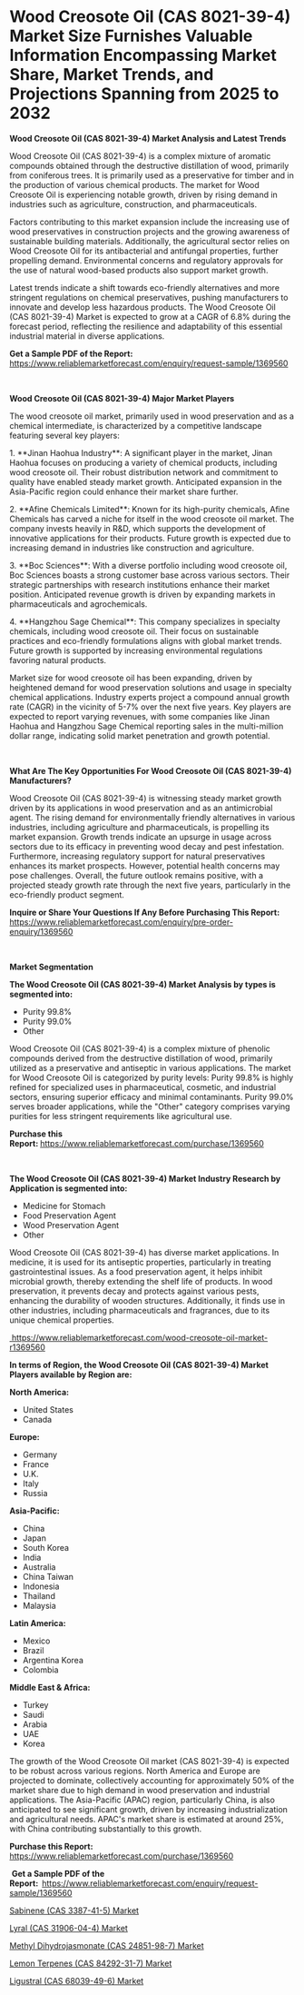 <p><h1>Wood Creosote Oil (CAS 8021-39-4) Market Size Furnishes Valuable Information Encompassing Market Share, Market Trends, and Projections Spanning from 2025 to 2032</h1></p><p><strong>Wood Creosote Oil (CAS 8021-39-4) Market Analysis and Latest Trends</strong></p>
<p><p>Wood Creosote Oil (CAS 8021-39-4) is a complex mixture of aromatic compounds obtained through the destructive distillation of wood, primarily from coniferous trees. It is primarily used as a preservative for timber and in the production of various chemical products. The market for Wood Creosote Oil is experiencing notable growth, driven by rising demand in industries such as agriculture, construction, and pharmaceuticals.</p><p>Factors contributing to this market expansion include the increasing use of wood preservatives in construction projects and the growing awareness of sustainable building materials. Additionally, the agricultural sector relies on Wood Creosote Oil for its antibacterial and antifungal properties, further propelling demand. Environmental concerns and regulatory approvals for the use of natural wood-based products also support market growth.</p><p>Latest trends indicate a shift towards eco-friendly alternatives and more stringent regulations on chemical preservatives, pushing manufacturers to innovate and develop less hazardous products. The Wood Creosote Oil (CAS 8021-39-4) Market is expected to grow at a CAGR of 6.8% during the forecast period, reflecting the resilience and adaptability of this essential industrial material in diverse applications.</p></p>
<p><strong>Get a Sample PDF of the Report:&nbsp;</strong> <a href="https://www.reliablemarketforecast.com/enquiry/request-sample/1369560?utm_campaign=1141&utm_medium=2&utm_source=Github&utm_content=ia&utm_term=22032025&utm_id=wood-creosote-oil-cas-8021-39-4">https://www.reliablemarketforecast.com/enquiry/request-sample/1369560</a></p>
<p>&nbsp;</p>
<p><strong>Wood Creosote Oil (CAS 8021-39-4) Major Market Players</strong></p>
<p><p>The wood creosote oil market, primarily used in wood preservation and as a chemical intermediate, is characterized by a competitive landscape featuring several key players:</p><p>1. **Jinan Haohua Industry**: A significant player in the market, Jinan Haohua focuses on producing a variety of chemical products, including wood creosote oil. Their robust distribution network and commitment to quality have enabled steady market growth. Anticipated expansion in the Asia-Pacific region could enhance their market share further.</p><p>2. **Afine Chemicals Limited**: Known for its high-purity chemicals, Afine Chemicals has carved a niche for itself in the wood creosote oil market. The company invests heavily in R&D, which supports the development of innovative applications for their products. Future growth is expected due to increasing demand in industries like construction and agriculture.</p><p>3. **Boc Sciences**: With a diverse portfolio including wood creosote oil, Boc Sciences boasts a strong customer base across various sectors. Their strategic partnerships with research institutions enhance their market position. Anticipated revenue growth is driven by expanding markets in pharmaceuticals and agrochemicals.</p><p>4. **Hangzhou Sage Chemical**: This company specializes in specialty chemicals, including wood creosote oil. Their focus on sustainable practices and eco-friendly formulations aligns with global market trends. Future growth is supported by increasing environmental regulations favoring natural products.</p><p>Market size for wood creosote oil has been expanding, driven by heightened demand for wood preservation solutions and usage in specialty chemical applications. Industry experts project a compound annual growth rate (CAGR) in the vicinity of 5-7% over the next five years. Key players are expected to report varying revenues, with some companies like Jinan Haohua and Hangzhou Sage Chemical reporting sales in the multi-million dollar range, indicating solid market penetration and growth potential.</p></p>
<p>&nbsp;</p>
<p><strong>What Are The Key Opportunities For Wood Creosote Oil (CAS 8021-39-4) Manufacturers?</strong></p>
<p><p>Wood Creosote Oil (CAS 8021-39-4) is witnessing steady market growth driven by its applications in wood preservation and as an antimicrobial agent. The rising demand for environmentally friendly alternatives in various industries, including agriculture and pharmaceuticals, is propelling its market expansion. Growth trends indicate an upsurge in usage across sectors due to its efficacy in preventing wood decay and pest infestation. Furthermore, increasing regulatory support for natural preservatives enhances its market prospects. However, potential health concerns may pose challenges. Overall, the future outlook remains positive, with a projected steady growth rate through the next five years, particularly in the eco-friendly product segment.</p></p>
<p><strong>Inquire or Share Your Questions If Any Before Purchasing This Report:</strong> <a href="https://www.reliablemarketforecast.com/enquiry/pre-order-enquiry/1369560?utm_campaign=1141&utm_medium=2&utm_source=Github&utm_content=ia&utm_term=22032025&utm_id=wood-creosote-oil-cas-8021-39-4">https://www.reliablemarketforecast.com/enquiry/pre-order-enquiry/1369560</a></p>
<p>&nbsp;</p>
<p><strong>Market Segmentation</strong></p>
<p><strong>The Wood Creosote Oil (CAS 8021-39-4) Market Analysis by types is segmented into:</strong></p>
<p><ul><li>Purity 99.8%</li><li>Purity 99.0%</li><li>Other</li></ul></p>
<p><p>Wood Creosote Oil (CAS 8021-39-4) is a complex mixture of phenolic compounds derived from the destructive distillation of wood, primarily utilized as a preservative and antiseptic in various applications. The market for Wood Creosote Oil is categorized by purity levels: Purity 99.8% is highly refined for specialized uses in pharmaceutical, cosmetic, and industrial sectors, ensuring superior efficacy and minimal contaminants. Purity 99.0% serves broader applications, while the "Other" category comprises varying purities for less stringent requirements like agricultural use.</p></p>
<p><strong>Purchase this Report:&nbsp;</strong><a href="https://www.reliablemarketforecast.com/purchase/1369560?utm_campaign=1141&utm_medium=2&utm_source=Github&utm_content=ia&utm_term=22032025&utm_id=wood-creosote-oil-cas-8021-39-4">https://www.reliablemarketforecast.com/purchase/1369560</a></p>
<p>&nbsp;</p>
<p><strong>The Wood Creosote Oil (CAS 8021-39-4) Market Industry Research by Application is segmented into:</strong></p>
<p><ul><li>Medicine for Stomach</li><li>Food Preservation Agent</li><li>Wood Preservation Agent</li><li>Other</li></ul></p>
<p><p>Wood Creosote Oil (CAS 8021-39-4) has diverse market applications. In medicine, it is used for its antiseptic properties, particularly in treating gastrointestinal issues. As a food preservation agent, it helps inhibit microbial growth, thereby extending the shelf life of products. In wood preservation, it prevents decay and protects against various pests, enhancing the durability of wooden structures. Additionally, it finds use in other industries, including pharmaceuticals and fragrances, due to its unique chemical properties.</p></p>
<p><a href="https://www.reliablemarketforecast.com/wood-creosote-oil-market-r1369560?utm_campaign=1141&utm_medium=2&utm_source=Github&utm_content=ia&utm_term=22032025&utm_id=wood-creosote-oil-cas-8021-39-4">&nbsp;https://www.reliablemarketforecast.com/wood-creosote-oil-market-r1369560</a></p>
<p><strong>In terms of Region, the Wood Creosote Oil (CAS 8021-39-4) Market Players available by Region are:</strong></p>
<p>
    <p> <strong> North America: </strong>
        <ul>
            <li>United States</li>
            <li>Canada</li>
        </ul>
        </p> 
    <p> <strong> Europe: </strong>
        <ul>
            <li>Germany</li>
            <li>France</li>
            <li>U.K.</li>
            <li>Italy</li>
            <li>Russia</li>
        </ul>
        </p> 
    <p> <strong> Asia-Pacific: </strong>
        <ul>
            <li>China</li>
            <li>Japan</li>
            <li>South Korea</li>
            <li>India</li>
            <li>Australia</li>
            <li>China Taiwan</li>
            <li>Indonesia</li>
            <li>Thailand</li>
            <li>Malaysia</li>
        </ul>
        </p> 
    <p> <strong> Latin America: </strong>
        <ul>
            <li>Mexico</li>
            <li>Brazil</li>
            <li>Argentina Korea</li>
            <li>Colombia</li>
        </ul>
        </p> 
    <p> <strong> Middle East & Africa: </strong>
        <ul>
            <li>Turkey</li>
            <li>Saudi</li>
            <li>Arabia</li>
            <li>UAE</li>
            <li>Korea</li>
        </ul>
    </p>
    </p>
<p><p>The growth of the Wood Creosote Oil market (CAS 8021-39-4) is expected to be robust across various regions. North America and Europe are projected to dominate, collectively accounting for approximately 50% of the market share due to high demand in wood preservation and industrial applications. The Asia-Pacific (APAC) region, particularly China, is also anticipated to see significant growth, driven by increasing industrialization and agricultural needs. APAC's market share is estimated at around 25%, with China contributing substantially to this growth.</p></p>
<p><strong>Purchase this Report: </strong><a href="https://www.reliablemarketforecast.com/purchase/1369560?utm_campaign=1141&utm_medium=2&utm_source=Github&utm_content=ia&utm_term=22032025&utm_id=wood-creosote-oil-cas-8021-39-4">https://www.reliablemarketforecast.com/purchase/1369560</a></p>
<p>&nbsp;<strong>Get a Sample PDF of the Report:&nbsp;&nbsp;</strong><a href="https://www.reliablemarketforecast.com/enquiry/request-sample/1369560?utm_campaign=1141&utm_medium=2&utm_source=Github&utm_content=ia&utm_term=22032025&utm_id=wood-creosote-oil-cas-8021-39-4">https://www.reliablemarketforecast.com/enquiry/request-sample/1369560</a></p>
<p><strong></strong></p>
<p><p><a href="https://github.com/cagleplittrw/Market-Research-Report-List-1/blob/main/sabinene-cas-3387-41-5-market.md?utm_campaign=1141&utm_medium=2&utm_source=Github&utm_content=ia&utm_term=22032025&utm_id=wood-creosote-oil-cas-8021-39-4">Sabinene (CAS 3387-41-5) Market</a></p><p><a href="https://github.com/marrahcerpas05/Market-Research-Report-List-1/blob/main/lyral-cas-31906-04-4-market.md?utm_campaign=1141&utm_medium=2&utm_source=Github&utm_content=ia&utm_term=22032025&utm_id=wood-creosote-oil-cas-8021-39-4">Lyral (CAS 31906-04-4) Market</a></p><p><a href="https://github.com/dahcheeviola/Market-Research-Report-List-1/blob/main/methyl-dihydrojasmonate-cas-24851-98-7-market.md?utm_campaign=1141&utm_medium=2&utm_source=Github&utm_content=ia&utm_term=22032025&utm_id=wood-creosote-oil-cas-8021-39-4">Methyl Dihydrojasmonate (CAS 24851-98-7) Market</a></p><p><a href="https://github.com/rojannovarwd/Market-Research-Report-List-1/blob/main/lemon-terpenes-cas-84292-31-7-market.md?utm_campaign=1141&utm_medium=2&utm_source=Github&utm_content=ia&utm_term=22032025&utm_id=wood-creosote-oil-cas-8021-39-4">Lemon Terpenes (CAS 84292-31-7) Market</a></p><p><a href="https://github.com/dichkotuanny/Market-Research-Report-List-1/blob/main/ligustral-cas-68039-49-6-market.md?utm_campaign=1141&utm_medium=2&utm_source=Github&utm_content=ia&utm_term=22032025&utm_id=wood-creosote-oil-cas-8021-39-4">Ligustral (CAS 68039-49-6) Market</a></p></p>